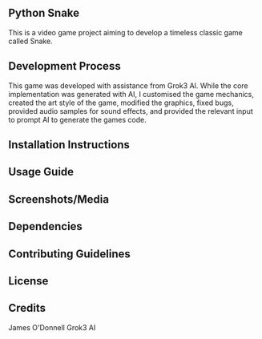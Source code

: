## Python Snake

This is a video game project aiming to develop a timeless classic game called Snake.

## Development Process

This game was developed with assistance from Grok3 AI. While the core implementation was generated with AI, I customised the game mechanics, created the art style of the game, modified the graphics, fixed bugs, provided audio samples for sound effects, and provided the relevant input to prompt AI to generate the games code.

## Installation Instructions

## Usage Guide

## Screenshots/Media

## Dependencies 

## Contributing Guidelines

## License

## Credits

James O'Donnell
Grok3 AI